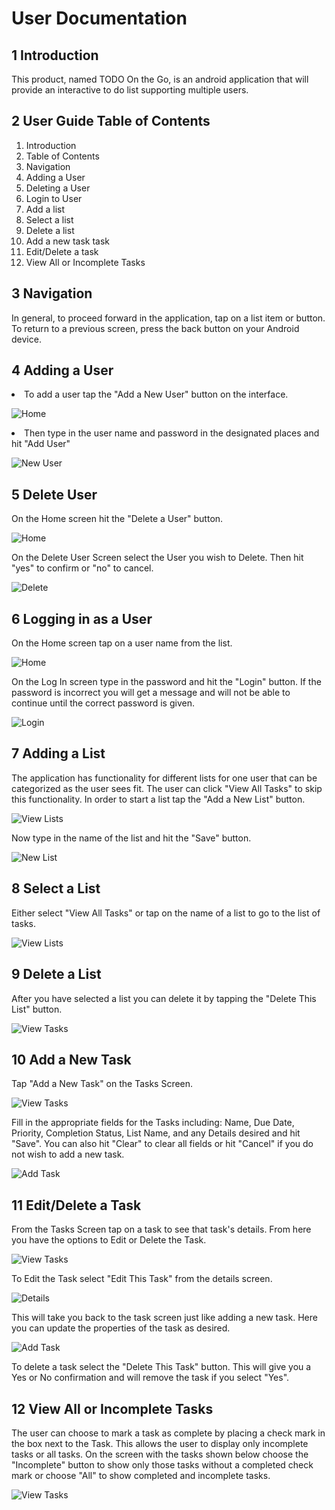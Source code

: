 # User Documentation
## 1 Introduction
This product, named TODO On the Go, is an android application that will provide an interactive to do list supporting multiple users.

## 2 User Guide Table of Contents
<ol>
<li>Introduction </li>
<li>Table of Contents </li>
<li>Navigation </li>
<li>Adding a User </li>
<li>Deleting a User</li>
<li>Login to User</li>
<li>Add a list</li>
<li>Select a list</li>
<li>Delete a list</li>
<li>Add a new task task</li>
<li>Edit/Delete a task</li>
<li>View All or Incomplete Tasks</li>
</ol>

## 3 Navigation
In general, to proceed forward in the application, tap on a list item or button. To return to a previous screen, press the back button on your Android device.

## 4 Adding a User
<li>To add a user tap the "Add a New User" button on the interface. </li>

![Home](Home_Screen.jpg)

<li>Then type in the user name and password in the designated places and hit "Add User" </li>

![New User](NewUserScreen.jpg)

## 5 Delete User
On the Home screen hit the "Delete a User" button.

![Home](Home_Screen.jpg)

On the Delete User Screen select the User you wish to Delete. Then hit "yes" to confirm or "no" to cancel.

![Delete](DeleteScreen.jpg)

## 6 Logging in as a User

On the Home screen tap on a user name from the list.

![Home](Home_Screen.jpg)


On the Log In screen type in the password and hit the "Login" button. If the password is incorrect you will get a message and will not be able to continue until the correct password is given.

![Login](LoginScreen.jpg)

## 7 Adding a List

The application has functionality for different lists for one user that can be categorized as the user sees fit. The user can click "View All Tasks" to skip this functionality. In order to start a list tap the "Add a New List" button.

![View Lists](ViewListsScreen.jpg)

Now type in the name of the list and hit the "Save" button.

![New List](NewListScreen.jpg)

## 8 Select a List

Either select "View All Tasks" or tap on the name of a list to go to the list of tasks.

![View Lists](ViewListsScreen.jpg)

## 9 Delete a List

After you have selected a list you can delete it by tapping the "Delete This List" button.

![View Tasks](ViewTasksScreen.jpg)

## 10 Add a New Task

Tap "Add a New Task" on the Tasks Screen.


![View Tasks](ViewTasksScreen.jpg)

Fill in the appropriate fields for the Tasks including: Name, Due Date, Priority, Completion Status, List Name, and any Details desired and hit "Save". You can also hit "Clear" to clear all fields or hit "Cancel" if you do not wish to add a new task.

![Add Task](AddTaskScreen.jpg)

## 11 Edit/Delete a Task

From the Tasks Screen tap on a task to see that task's details. From here you have the options to Edit or Delete the Task.

![View Tasks](ViewTasksScreen.jpg)

To Edit the Task select "Edit This Task" from the details screen.

![Details](TaskDetails.jpg)

This will take you back to the task screen just like adding a new task. Here you can update the properties of the task as desired.

![Add Task](AddTaskScreen.jpg)

To delete a task select the "Delete This Task" button. This will give you a Yes or No confirmation and will remove the task if you select "Yes".

## 12 View All or Incomplete Tasks

The user can choose to mark a task as complete by placing a check mark in the box next to the Task. This allows the user to display only incomplete tasks or all tasks. On the screen with the tasks shown below choose the "Incomplete" button to show only those tasks without a completed check mark or choose "All" to show completed and incomplete tasks.

![View Tasks](ViewTasksScreen.jpg)